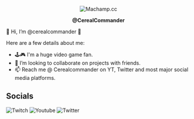 <p align="center"> 
  <img src="https://media.giphy.com/media/G2MXZriZ1iJig/giphy.gif" alt="Machamp.cc" />
  <br />
  <p align="center"><b> @CerealCommander </b> </p>
</p>


👋 Hi, I’m @cerealcommander 🥣


Here are a few details about me: 

- 🕹🎮 I'm a huge video game fan.
- 🤝 I’m looking to collaborate on projects with friends.
- 📫 Reach me @ Cerealcommander on YT, Twitter and most major social media platforms.

## Socials

![Twitch][twitch-badge]
![Youtube][youtube-badge]
![Twitter][twitter-badge]

<!-- Social Link References -->

[twitter-badge]:https://img.shields.io/twitter/follow/cerealcommander?color=orange&logo=twitter&style=for-the-badge
[twitch-badge]:https://img.shields.io/twitch/status/cerealcommander?logo=Twitch&logoColor=orange&style=for-the-badge
[youtube-badge]:https://img.shields.io/youtube/channel/subscribers/UC8q6rN45cELYa2301wWGb8w?logo=Youtube&logoColor=red&style=for-the-badge

